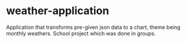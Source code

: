 # weather-application
Application that transforms pre-given json data to a chart, theme being monthly weathers. School project which was done in groups.
